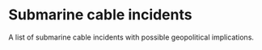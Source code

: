 # Submarine cable incidents
A list of submarine cable incidents with possible geopolitical implications.
